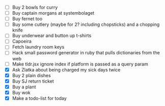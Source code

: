  - [ ] Buy 2 bowls for curry
 - [ ] Buy captain morgans at systembolaget
 - [ ] Buy fernet too
 - [ ] Buy some cutlery (maybe for 2? including chopsticks) and a chopping knife
 - [ ] Buy underwear and button up t-shirts
 - [ ] Capoeira
 - [ ] Fetch laundry room keys
 - [ ] Hack small password generator in ruby that pulls dictionaries from the web
 - [ ] Make tldr.jsx ignore index if platform is passed as a query param
 - [X] Ask Zlatka about being charged my sick days twice
 - [X] Buy 2 plain dishes
 - [X] Buy SJ return ticket
 - [X] Buy a plant
 - [X] Buy wok
 - [X] Make a todo-list for today
